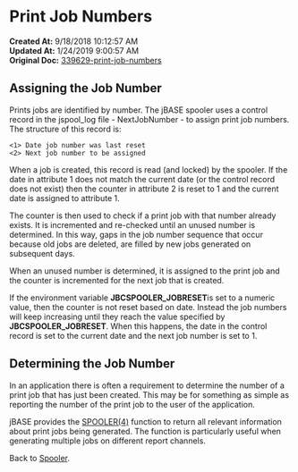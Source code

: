 # Print Job Numbers

**Created At:** 9/18/2018 10:12:57 AM  
**Updated At:** 1/24/2019 9:00:57 AM  
**Original Doc:** [339629-print-job-numbers](https://docs.jbase.com/44205-spooler/339629-print-job-numbers)  


## Assigning the Job Number

Prints jobs are identified by number. The jBASE spooler uses a control record in the jspool\_log file - NextJobNumber - to assign print job numbers. The structure of this record is:

```
<1> Date job number was last reset
<2> Next job number to be assigned
```

When a job is created, this record is read (and locked) by the spooler. If the date in attribute 1 does not match the current date (or the control record does not exist) then the counter in attribute 2 is reset to 1 and the current date is assigned to attribute 1.

The counter is then used to check if a print job with that number already exists. It is incremented and re-checked until an unused number is determined. In this way, gaps in the job number sequence that occur because old jobs are deleted, are filled by new jobs generated on subsequent days.

When an unused number is determined, it is assigned to the print job and the counter is incremented for the next job that is created.

If the environment variable **JBCSPOOLER\_JOBRESET**is set to a numeric value, then the counter is not reset based on date. Instead the job numbers will keep increasing until they reach the value specified by **JBCSPOOLER\_JOBRESET**. When this happens, the date in the control record is set to the current date and the next job number is set to 1.



## Determining the Job Number

In an application there is often a requirement to determine the number of a print job that has just been created. This may be for something as simple as reporting the number of the print job to the user of the application.

jBASE provides the [SPOOLER(4)](278818-spooler) function to return all relevant information about print jobs being generated. The function is particularly useful when generating multiple jobs on different report channels.



Back to [Spooler](jbase-spooler).
